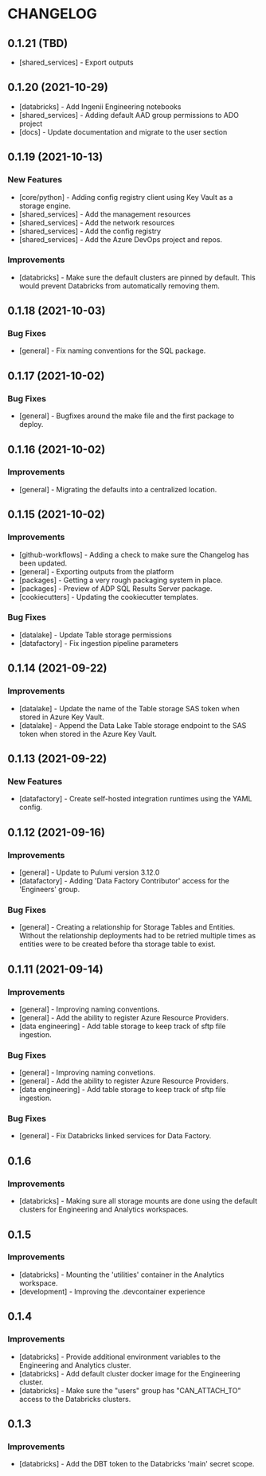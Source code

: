 # CHANGELOG

## 0.1.21 (TBD)

- [shared_services] - Export outputs

## 0.1.20 (2021-10-29)

- [databricks] - Add Ingenii Engineering notebooks
- [shared_services] - Adding default AAD group permissions to ADO project
- [docs] - Update documentation and migrate to the user section

## 0.1.19 (2021-10-13)

### New Features
- [core/python] - Adding config registry client using Key Vault as a storage engine.
- [shared_services] - Add the management resources
- [shared_services] - Add the network resources
- [shared_services] - Add the config registry
- [shared_services] - Add the Azure DevOps project and repos.

### Improvements
- [databricks] - Make sure the default clusters are pinned by default. This would prevent Databricks from automatically removing them.

## 0.1.18 (2021-10-03)

### Bug Fixes

- [general] - Fix naming conventions for the SQL package.

## 0.1.17 (2021-10-02)

### Bug Fixes

- [general] - Bugfixes around the make file and the first package to deploy.

## 0.1.16 (2021-10-02)

### Improvements

- [general] - Migrating the defaults into a centralized location.

## 0.1.15 (2021-10-02)

### Improvements

- [github-workflows] - Adding a check to make sure the Changelog has been updated.
- [general] - Exporting outputs from the platform
- [packages] - Getting a very rough packaging system in place.
- [packages] - Preview of ADP SQL Results Server package.
- [cookiecutters] - Updating the cookiecutter templates.

### Bug Fixes

- [datalake] - Update Table storage permissions
- [datafactory] - Fix ingestion pipeline parameters

## 0.1.14 (2021-09-22)

### Improvements

- [datalake] - Update the name of the Table storage SAS token when stored in Azure Key Vault.
- [datalake] - Append the Data Lake Table storage endpoint to the SAS token when stored in the Azure Key Vault.

## 0.1.13 (2021-09-22)

### New Features

- [datafactory] - Create self-hosted integration runtimes using the YAML config.

## 0.1.12 (2021-09-16)

### Improvements

- [general] - Update to Pulumi version 3.12.0
- [datafactory] - Adding 'Data Factory Contributor' access for the 'Engineers' group.

### Bug Fixes

- [general] - Creating a relationship for Storage Tables and Entities. Without the relationship deployments had to be retried multiple times as entities were to be created before tha storage table to exist.

## 0.1.11 (2021-09-14)

### Improvements

- [general] - Improving naming conventions.
- [general] - Add the ability to register Azure Resource Providers.
- [data engineering] - Add table storage to keep track of sftp file ingestion.

### Bug Fixes

- [general] - Improving naming convetions.
- [general] - Add the ability to register Azure Resource Providers.
- [data engineering] - Add table storage to keep track of sftp file ingestion.

### Bug Fixes

- [general] - Fix Databricks linked services for Data Factory.

## 0.1.6

### Improvements

- [databricks] - Making sure all storage mounts are done using the default clusters for Engineering and Analytics workspaces.

## 0.1.5

### Improvements

- [databricks] - Mounting the 'utilities' container in the Analytics workspace.
- [development] - Improving the .devcontainer experience

## 0.1.4

### Improvements

- [databricks] - Provide additional environment variables to the Engineering and Analytics cluster.
- [databricks] - Add default cluster docker image for the Engineering cluster.
- [databricks] - Make sure the "users" group has "CAN_ATTACH_TO" access to the Databricks clusters.

## 0.1.3

### Improvements

- [databricks] - Add the DBT token to the Databricks 'main' secret scope.
